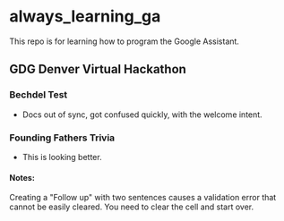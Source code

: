 # always_learning_ga

This repo is for learning how to program the Google Assistant.

## GDG Denver Virtual Hackathon

### Bechdel Test

- Docs out of sync, got confused quickly, with the welcome intent.

### Founding Fathers Trivia

- This is looking better.

#### Notes:

Creating a "Follow up" with two sentences causes a validation error that cannot be easily cleared.  You need to clear the cell and start over.

